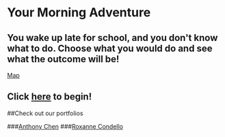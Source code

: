 # Your Morning Adventure
You wake up late for school, and you don't know what to do. Choose what you would do
and see what the outcome will be! 
---
[Map](https://docs.google.com/drawings/d/1IRpTWSD5gCvuBltylx0-xb9OzWeCbWMUb4TpDW35pv4)

Click [here](start.md) to begin!
---
##Check out our portfolios

###[Anthony Chen](https://sites.google.com/a/hstat.org/anthonyc8420sep11/)
###[Roxanne Condello](https://sites.google.com/a/hstat.org/roxannec1086sep11/)


